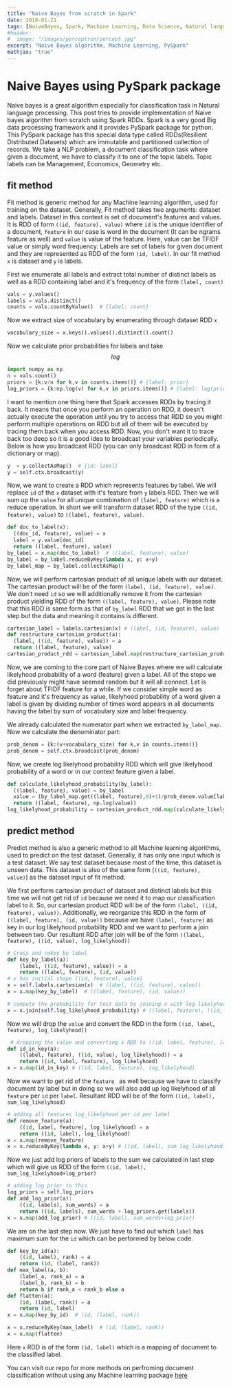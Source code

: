 ```yaml
---
title: "Naive Bayes from scratch in Spark"
date: 2018-01-21
tags: [NaiveBayes, Spark, Machine Learning, Data Science, Natural language processing, Python]
#header:
#  image: "/images/perceptron/percept.jpg"
excerpt: "Naive Bayes algorithm, Machine Learning, PySpark"
mathjax: "true"
---
```


# Naive Bayes using PySpark package

Naive bayes is a great algorithm especially for classification task in Natural language processing. This post tries to provide implementation of Naive bayes algorithm from scratch using Spark RDDs. Spark is a very good Big data processing framework and it provides PySpark package for python. This PySpark package has this special data type called RDDs(Resilient Distributed Datasets) which are immutable and partitioned collection of records. We take a NLP problem, a document classification task where given a document, we have to classify it to one of the topic labels. Topic labels can be Management, Economics, Geometry etc.

## fit method

Fit method is generic method for any Machine learning algorithm, used for training on the dataset. Generally, Fit method takes two arguments: dataset and labels. Dataset in this context is set of document's features and values. It is RDD of form ```((id, feature), value)``` where ```id``` is the unique identifier of a document, ```feature``` in our case is word in the document (It can be ngrams feature as well) and ```value``` is value of the feature. Here, value can be TFIDF value or simply word frequency. Labels are set of labels for given document and they are represented as RDD of the form ```(id, label)```. In our fit method ```x``` is dataset and ```y``` is labels.

First we enumerate all labels and extract total number of distinct labels as well as a RDD containing label and it's frequency of the form ```(label, count)```
```python
vals = y.values()
labels = vals.distinct()
counts = vals.countByValue()  # {label: count}
```

Now we extract size of vocabulary by enumerating through dataset RDD ```x```
```python
vocabulary_size = x.keys().values().distinct().count()
```

Now we calculate prior probabilities for labels and take $$log$$
```python
import numpy as np
n = vals.count()
priors = {k:v/n for k,v in counts.items()} # {label: prior}
log_priors = {k:np.log(v) for k,v in priors.items()} # {label: log(prior)}
```

I want to mention one thing here that Spark accesses RDDs by tracing it back. It means that once you perform an operation on RDD, it doesn't actually execute the operation until you try to access that RDD so you might perform multiple operations on RDD but all of them will be executed by tracing them back when you access RDD. Now, you don't want it to trace back too deep so it is a good idea to broadcast your variables periodically. Below is how you broadcast RDD (you can only broadcast RDD in form of a dictionary or map).
```python
y  = y.collectAsMap()  # {id: label}
y = self.ctx.broadcast(y)
```

Now, we want to create a RDD which represents features by label. We will replace ```id``` of the ```x``` dataset with it's feature from ```y``` labels RDD. Then we will sum up the ```value``` for all unique combination of ```(label, feature)``` which is a reduce operation. In short we will transform dataset RDD of the type ```((id, feature), value)``` to ```((label, feature), value)```.
```python
def doc_to_label(x):
  ((doc_id, feature), value) = x
  label = y.value[doc_id]
  return ((label, feature), value)
by_label = x.map(doc_to_label)  # ((label, feature), value)
by_label = by_label.reduceByKey(lambda x, y: x+y)
by_label_map = by_label.collectAsMap()
```

Now, we will perform cartesian product of all unique labels with our dataset. The cartesian product will be of the form ```(label, (id, feature), value)```. We don't need ```id``` so we will additionally remove it from the cartesian product yielding RDD of the form ```((label, feature), value)```. Please note that this RDD is same form as that of ```by_label``` RDD that we got in the last step but the data and meaning it contains is different.
```python
cartesian_label = labels.cartesian(x) # (label, (id, feature), value)
def restructure_cartesian_product(a):
  (label, ((id, feature), value)) = a
  return ((label, feature), value)
cartesian_product_rdd = cartesian_label.map(restructure_cartesian_product)
```

Now, we are coming to the core part of Naive Bayes where we will calculate likelyhood probability of a word (feature) given a label. All of the steps we did previously might have seemed random but it will all connect. Let is forget about TFIDF feature for a while. If we consider simple word as feature and it's frequency as value, likelyhood probability of a word given a label is given by dividing number of times word appears in all documents having the label by sum of vocabulary size and label frequency.

We already calculated the numerator part when we extracted ```by_label_map```. Now we calculate the denominator part:

```python
prob_denom = {k:(v+vocabulary_size) for k,v in counts.items()}
prob_denom = self.ctx.broadcast(prob_denom)
```
Now, we create log likelyhood probability RDD which will give likelyhood probability of a word or in our context feature given a label. 

```python
def calculate_likelyhood_probability(by_label):
  ((label, feature), value) = by_label
  value = (by_label_map.get((label, feature),0)+1)/prob_denom.value[label]
  return ((label, feature), np.log(value))
log_likelyhood_probability = cartesian_product_rdd.map(calculate_likelyhood_probability) # ((label, feature), log likelyhood value)
```
## predict method
Predict method is also a generic method to all Machine learning algorithms, used to predict on the test dataset. Generally, it has only one input which is a test dataset. We say test dataset because most of the time, this dataset is unseen data. This dataset is also of the same form (```((id, feature), value)```) as the dataset input of fit method. 

We first perform cartesian product of dataset and distinct labels but this time we will not get rid of ```id``` because we need it to map our classification label to it. So, our cartesian product RDD will be of the form ```(label, ((id, feature), value))```. Additionally, we reorganize this RDD in the form of ```((label, feature), (id, value))``` because we have ```(label, feature)``` as key in our log likelyhood probability RDD and we want to perform a join between two. Our resultant RDD after join will be of the form ```((label, feature), ((id, value), log_likelyhood))```
```python
# Cross and rekey by label
def key_by_label(a):
    (label, ((id, feature), value)) = a
    return ((label, feature), (id, value))
# x has initial shape ((id, feature), value)
x = self.labels.cartesian(x)  # (label, ((id, feature), value))
x = x.map(key_by_label)  # ((label, feature), (id, value))

# compute the probability for test data by joining x with log likelyhood probability
x = x.join(self.log_likelyhood_probability) # ((label, feature), ((id, value), log_likelyhood))
```

Now we will drop the ```value``` and convert the RDD in the form ```((id, label, feature), log_likelyhood))```

```python
 # dropping the value and converting x RDD to ((id, label, feature), log_likelyhood))
def id_in_key(a):
    ((label, feature), ((id, value), log_likelyhood)) = a
    return ((id, label, feature), log_likelyhood)
x = x.map(id_in_key) # ((id, label, feature), log_likelyhood)
```

Now we want to get rid of the ```feature ``` as well because we have to classify document by label but in doing so we will also add up log likelyhood of all ```feature``` per ```id``` per ```label```. Resultant RDD will be of the form ```((id, label), sum_log_likelyhood)```
```python
# adding all features log_likelyhood per id per label
def remove_feature(a):
    ((id, label, feature), log_likelyhood) = a
    return ((id, label), log_likelyhood)
x = x.map(remove_feature)
x = x.reduceByKey(lambda x, y: x+y) # ((id, label), sum_log_likelyhood)
```

Now we just add log priors of labels to the sum we calculated in last step which will give us RDD of the form ```((id, label), sum_log_likelyhood+log_prior)```
```python
# adding log prior to this
log_priors = self.log_priors
def add_log_prior(a):
    ((id, labels), sum_words) = a
    return ((id, labels), sum_words + log_priors.get(labels))
x = x.map(add_log_prior) # ((id, label), sum_words+log_prior)

```

We are on the last step now. We just have to find out which ```label``` has maximum sum for the ```id``` which can be performed by below code.
```python
def key_by_id(a):
    ((id, label), rank) = a
    return (id, (label, rank))
def max_label(a, b):
    (label_a, rank_a) = a
    (label_b, rank_b) = b
    return b if rank_a < rank_b else a
def flatten(a):
    (id, (label, rank)) = a
    return (id, label)
x = x.map(key_by_id)  # (id, (label, rank))

x = x.reduceByKey(max_label)  # (id, (label, rank))
x = x.map(flatten)
```

Here ```x``` RDD is of the form ```(id, label)``` which is a mapping of document to the classified label.

You can visit our repo for more methods on perfroming document classification without using any Machine learning package [here](https://github.com/ankit-vaghela30/Distributed-Documents-classification)
